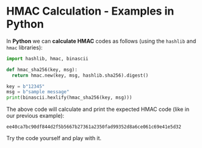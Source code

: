 # HMAC Calculation - Examples in Python

In **Python** we can **calculate HMAC** codes as follows \(using the `hashlib` and `hmac` libraries\):

```python
import hashlib, hmac, binascii

def hmac_sha256(key, msg):
  return hmac.new(key, msg, hashlib.sha256).digest()

key = b"12345"
msg = b"sample message"
print(binascii.hexlify(hmac_sha256(key, msg)))
```

The above code will calculate and print the expected HMAC code \(like in our previous example\):

```
ee40ca7bc90df844d2f5b5667b27361a2350fad99352d8a6ce061c69e41e5d32
```

Try the code yourself and play with it.
